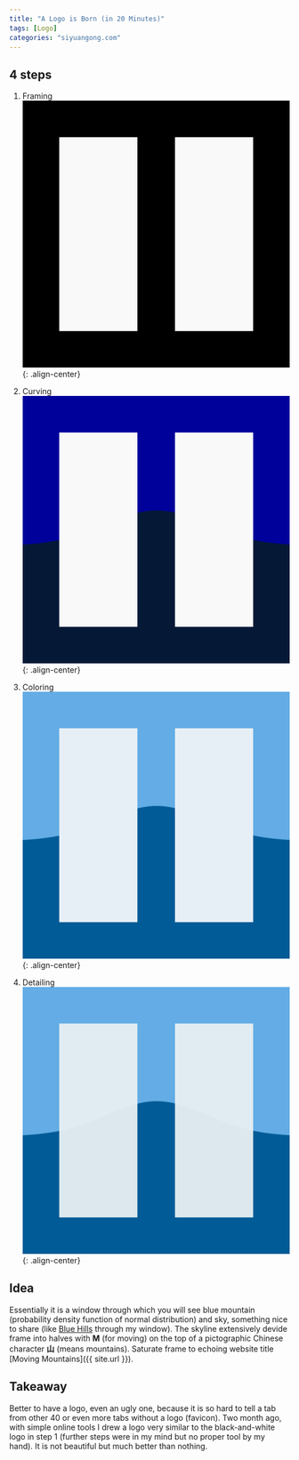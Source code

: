 ```yaml
---
title: "A Logo is Born (in 20 Minutes)"
tags: [Logo]
categories: "siyuangong.com"
---
```


## 4 steps

1. Framing 
![Logo Framing](/assets/images/logo0.svg){: .align-center}

2. Curving 
![Logo Curving](/assets/images/logo1.svg){: .align-center}

3. Coloring
![Logo Coloring](/assets/images/logo2.svg){: .align-center}

4. Detailing
![Logo Detailing](/assets/images/logo3.svg){: .align-center}

## Idea
Essentially it is a window through which you will see blue mountain (probability density function of normal distribution) and sky, something nice to share (like [Blue Hills](https://www.google.com/maps/place/Blue+Hills+Reservation/@42.215952,-71.0676048,15z/) through my window). The skyline extensively devide frame into halves with **M** (for moving) on the top of a pictographic Chinese character **山** (means mountains). Saturate frame to echoing website title [Moving Mountains]({{ site.url }}). 

## Takeaway
Better to have a logo, even an ugly one, because it is so hard to tell a tab from other 40 or even more tabs without a logo (favicon). Two month ago, with simple online tools I drew a logo very similar to the black-and-white logo in step 1 (further steps were in my mind but no proper tool by my hand). It is not beautiful but much better than nothing.